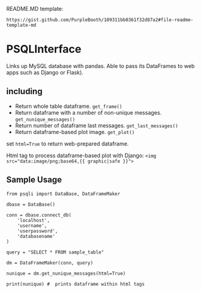 README.MD template:
```
https://gist.github.com/PurpleBooth/109311bb0361f32d87a2#file-readme-template-md
```

# PSQLInterface

Links up MySQL database with pandas. Able to pass its DataFrames to web apps such as Django or Flask).  

## including

* Return whole table dataframe.
```get_frame()```
* Return dataframe with a number of non-unique messages.
```get_nunique_messages()```
* Return number of dataframe last messages.
```get_last_messages()```
* Return dataframe-based plot image.
```get_plot()```

set ```html=True``` to return web-prepared dataframe.

Html tag to process dataframe-based plot with Django: 
```<img src="data:image/png;base64,{{ graphic|safe }}">```

## Sample Usage
```
from psqli import DataBase, DataFrameMaker

dbase = DataBase()

conn = dbase.connect_db(
    'localhost',
    'username',
    'userpassword',
    'databasename'
)

query = "SELECT * FROM sample_table"

dm = DataFrameMaker(conn, query)

nunique = dm.get_nunique_messages(html=True)

print(nunique) #  prints dataframe within html tags 
```
